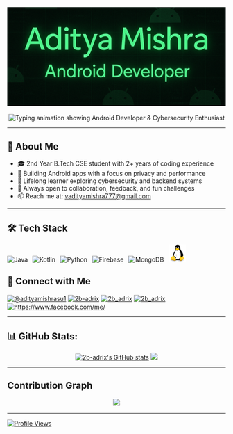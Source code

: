 <img src = "https://github.com/2b-adrix/2b-adrix/blob/main/banner4.png"/>

<p align="center">
  <img src="https://readme-typing-svg.demolab.com?font=Fira+Code&size=22&pause=1000&color=00FF7F&center=true&vCenter=true&width=1000&lines=Android+Developer+%7C+Cybersecurity+Enthusiast;Building+secure+and+scalable+mobile+solutions" alt="Typing animation showing Android Developer & Cybersecurity Enthusiast"/>
</p>

---

## 🔭 About Me

- 🎓 2nd Year B.Tech CSE student with 2+ years of coding experience  
- 📱 Building Android apps with a focus on privacy and performance  
- 🌱 Lifelong learner exploring cybersecurity and backend systems  
- 🤝 Always open to collaboration, feedback, and fun challenges  
- 📫 Reach me at: [vadityamishra777@gmail.com](mailto:vadityamishra777@gmail.com)

---

## 🛠️ Tech Stack
<p align="left">
  <img src="https://raw.githubusercontent.com/danielcranney/readme-generator/main/public/icons/skills/java-colored.svg" alt="Java" width="36" height="36" />&ensp;
  <img src="https://raw.githubusercontent.com/danielcranney/readme-generator/main/public/icons/skills/kotlin-colored.svg" alt="Kotlin" width="36" height="36" />&ensp;
  <img src="https://raw.githubusercontent.com/danielcranney/readme-generator/main/public/icons/skills/python-colored.svg" alt="Python" width="36" height="36" />&ensp;
  <img src="https://raw.githubusercontent.com/danielcranney/readme-generator/main/public/icons/skills/firebase-colored.svg" alt="Firebase" width="36" height="36"/>&ensp;
  <img src="https://raw.githubusercontent.com/danielcranney/readme-generator/main/public/icons/skills/mongodb-colored.svg" alt="MongoDB" width="36" height="36" />&ensp;
  <a href="https://www.linux.org/" target="_blank" rel="noreferrer"> <img src="https://raw.githubusercontent.com/devicons/devicon/master/icons/linux/linux-original.svg" alt="linux" width="40" height="40"/> </a>

## 🔗 Connect with Me
<p align="left">
<a href="https://twitter.com/@adityamishrasu1" target="blank"><img align="center" src="https://raw.githubusercontent.com/rahuldkjain/github-profile-readme-generator/master/src/images/icons/Social/twitter.svg" alt="@adityamishrasu1" height="30" width="40" /></a>
<a href="https://linkedin.com/in/2b-adrix" target="blank"><img align="center" src="https://raw.githubusercontent.com/rahuldkjain/github-profile-readme-generator/master/src/images/icons/Social/linked-in-alt.svg" alt="2b-adrix" height="30" width="40" /></a>
<a href="https://instagram.com/2b_adrix" target="blank"><img align="center" src="https://raw.githubusercontent.com/rahuldkjain/github-profile-readme-generator/master/src/images/icons/Social/instagram.svg" alt="2b_adrix" height="30" width="40" /></a>
<a href="https://www.leetcode.com/2b_adrix" target="blank"><img align="center" src="https://raw.githubusercontent.com/rahuldkjain/github-profile-readme-generator/master/src/images/icons/Social/leet-code.svg" alt="2b_adrix" height="30" width="40" /></a>
<a href="https://fb.com/https://www.facebook.com/me/" target="blank"><img align="center" src="https://raw.githubusercontent.com/rahuldkjain/github-profile-readme-generator/master/src/images/icons/Social/facebook.svg" alt="https://www.facebook.com/me/" height="30" width="40" /></a>
</p>
 
---

## 📊 GitHub Stats:
<p align="center">
   <a href="#"><img src="https://github-readme-stats.vercel.app/api?username=2b-adrix&show_icons=true&count_private=true&title_color=00FF7F&text_color=ffffff&icon_color=00FF7F&bg_color=000000&hide_border=true&custom_title=My%20GitHub%20Stats&card_width=420px" alt="2b-adrix's GitHub stats" /></a>
   <a href="#"><img src="https://github-readme-streak-stats.herokuapp.com/?user=2b-adrix&stroke=ffffff&background=000000&ring=00FF7F&fire=00FF7F&currStreakNum=ffffff&currStreakLabel=00FF7F&sideNums=ffffff&sideLabels=ffffff&dates=ffffff&hide_border=true&card_width=420px" /></a>
</p>

---

## Contribution Graph
<p align="center">
<a href="#"><img src="https://github-readme-activity-graph.vercel.app/graph?username=2b-adrix&theme=github-dark&custom_title=My%20GitHub%20Contribution%20Graph&radius=16&hide_border=true&area=true&bg_color=000000&color=00FF7F&line=00FF7F&point=ffffff" /></a>
</p>

---

[![Profile Views](https://komarev.com/ghpvc/?username=2b-adrix&label=Profile%20views&color=0e75b6&style=flat)](https://github.com/2b-adrix)
